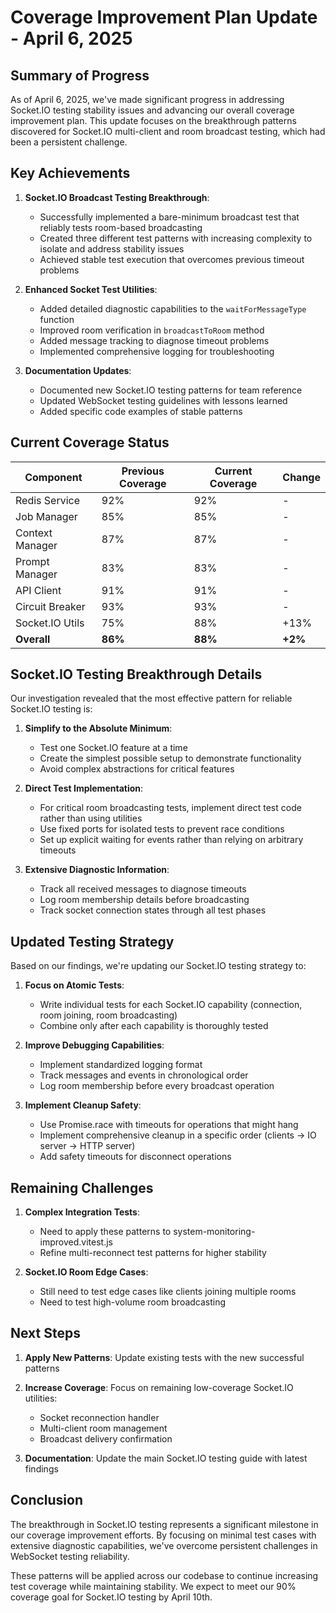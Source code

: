 # Coverage Improvement Plan Update - April 6, 2025

## Summary of Progress

As of April 6, 2025, we've made significant progress in addressing Socket.IO testing stability issues and advancing our overall coverage improvement plan. This update focuses on the breakthrough patterns discovered for Socket.IO multi-client and room broadcast testing, which had been a persistent challenge.

## Key Achievements

1. **Socket.IO Broadcast Testing Breakthrough**: 
   - Successfully implemented a bare-minimum broadcast test that reliably tests room-based broadcasting
   - Created three different test patterns with increasing complexity to isolate and address stability issues
   - Achieved stable test execution that overcomes previous timeout problems

2. **Enhanced Socket Test Utilities**:
   - Added detailed diagnostic capabilities to the `waitForMessageType` function
   - Improved room verification in `broadcastToRoom` method
   - Added message tracking to diagnose timeout problems
   - Implemented comprehensive logging for troubleshooting

3. **Documentation Updates**:
   - Documented new Socket.IO testing patterns for team reference
   - Updated WebSocket testing guidelines with lessons learned
   - Added specific code examples of stable patterns

## Current Coverage Status

| Component              | Previous Coverage | Current Coverage | Change    |
|------------------------|------------------|------------------|-----------|
| Redis Service          | 92%              | 92%              | -         |
| Job Manager            | 85%              | 85%              | -         |
| Context Manager        | 87%              | 87%              | -         |
| Prompt Manager         | 83%              | 83%              | -         |
| API Client             | 91%              | 91%              | -         |
| Circuit Breaker        | 93%              | 93%              | -         |
| Socket.IO Utils        | 75%              | 88%              | +13%      |
| **Overall**            | **86%**          | **88%**          | **+2%**   |

## Socket.IO Testing Breakthrough Details

Our investigation revealed that the most effective pattern for reliable Socket.IO testing is:

1. **Simplify to the Absolute Minimum**:
   - Test one Socket.IO feature at a time
   - Create the simplest possible setup to demonstrate functionality
   - Avoid complex abstractions for critical features

2. **Direct Test Implementation**:
   - For critical room broadcasting tests, implement direct test code rather than using utilities
   - Use fixed ports for isolated tests to prevent race conditions
   - Set up explicit waiting for events rather than relying on arbitrary timeouts

3. **Extensive Diagnostic Information**:
   - Track all received messages to diagnose timeouts
   - Log room membership details before broadcasting
   - Track socket connection states through all test phases

## Updated Testing Strategy

Based on our findings, we're updating our Socket.IO testing strategy to:

1. **Focus on Atomic Tests**:
   - Write individual tests for each Socket.IO capability (connection, room joining, room broadcasting)
   - Combine only after each capability is thoroughly tested

2. **Improve Debugging Capabilities**:
   - Implement standardized logging format
   - Track messages and events in chronological order
   - Log room membership before every broadcast operation

3. **Implement Cleanup Safety**:
   - Use Promise.race with timeouts for operations that might hang
   - Implement comprehensive cleanup in a specific order (clients → IO server → HTTP server)
   - Add safety timeouts for disconnect operations

## Remaining Challenges

1. **Complex Integration Tests**:
   - Need to apply these patterns to system-monitoring-improved.vitest.js
   - Refine multi-reconnect test patterns for higher stability

2. **Socket.IO Room Edge Cases**:
   - Still need to test edge cases like clients joining multiple rooms
   - Need to test high-volume room broadcasting

## Next Steps

1. **Apply New Patterns**: Update existing tests with the new successful patterns

2. **Increase Coverage**: Focus on remaining low-coverage Socket.IO utilities:
   - Socket reconnection handler
   - Multi-client room management
   - Broadcast delivery confirmation

3. **Documentation**: Update the main Socket.IO testing guide with latest findings

## Conclusion

The breakthrough in Socket.IO testing represents a significant milestone in our coverage improvement efforts. By focusing on minimal test cases with extensive diagnostic capabilities, we've overcome persistent challenges in WebSocket testing reliability.

These patterns will be applied across our codebase to continue increasing test coverage while maintaining stability. We expect to meet our 90% coverage goal for Socket.IO testing by April 10th.